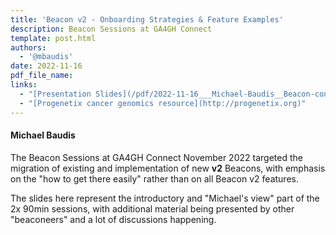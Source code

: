 ```yaml
---
title: 'Beacon v2 - Onboarding Strategies & Feature Examples'
description: Beacon Sessions at GA4GH Connect
template: post.html 
authors:
  - '@mbaudis'
date: 2022-11-16
pdf_file_name:
links:
  - "[Presentation Slides](/pdf/2022-11-16___Michael-Baudis__Beacon-conversion-and-features__GA4GH-Connect.pdf)"
  - "[Progenetix cancer genomics resource](http://progenetix.org)"
---
```


#### Michael Baudis

The Beacon Sessions at GA4GH Connect November 2022 targeted the migration of existing and
implementation of new **v2** Beacons, with emphasis on the "how to get there easily" rather
than on all Beacon v2 features.<!--more-->

The slides here represent the introductory and "Michael's view" part of the 2x 90min sessions,
with additional material being presented by other "beaconeers" and a lot of discussions happening.

